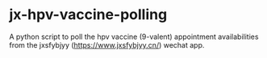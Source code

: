 # jx-hpv-vaccine-polling

A python script to poll the hpv vaccine (9-valent) appointment availabilities from the jxsfybjyy (https://www.jxsfybjyy.cn/) wechat app.
